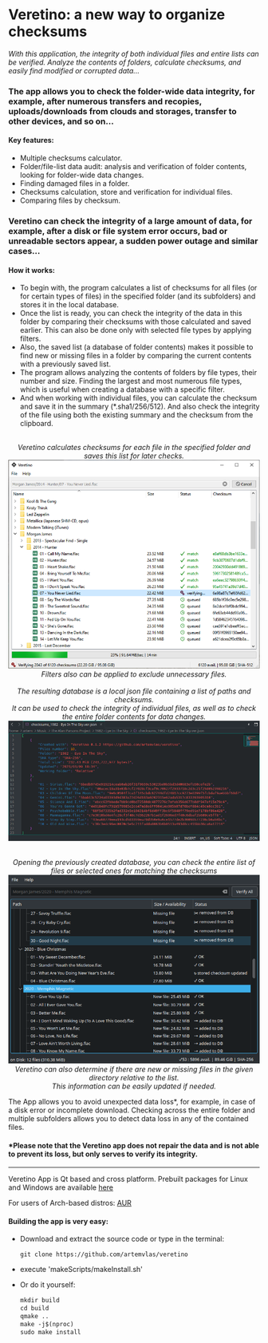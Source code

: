 # Veretino: a new way to organize checksums
_With this application, the integrity of both individual files and entire lists can be verified.
Analyze the contents of folders, calculate checksums, and easily find modified or corrupted data..._

### The app allows you to check the folder-wide data integrity, for example, after numerous transfers and recopies, uploads/downloads from clouds and storages, transfer to other devices, and so on...

#### Key features:
* Multiple checksums calculator.
* Folder/file-list data audit: analysis and verification of folder contents, looking for folder-wide data changes.
* Finding damaged files in a folder.
* Checksums calculation, store and verification for individual files.
* Comparing files by checksum.

### Veretino can check the integrity of a large amount of data, for example, after a disk or file system error occurs, bad or unreadable sectors appear, a sudden power outage and similar cases...

#### How it works:
* To begin with, the program calculates a list of checksums for all files (or for certain types of files) in the specified folder (and its subfolders) and stores it in the local database.
* Once the list is ready, you can check the integrity of the data in this folder by comparing their checksums with those calculated and saved earlier. This can also be done only with selected file types by applying filters.
* Also, the saved list (a database of folder contents) makes it possible to find new or missing files in a folder by comparing the current contents with a previously saved list.
* The program allows analyzing the contents of folders by file types, their number and size. Finding the largest and most numerous file types, which is useful when creating a database with a specific filter.
* And when working with individual files, you can calculate the checksum and save it in the summary (*.sha1/256/512). And also check the integrity of the file using both the existing summary and the checksum from the clipboard.

<p align="center">
  <br><em>Veretino calculates checksums for each file in the specified folder and saves this list for later checks.</em>
  <br><img src="screenshots/veretino_mainview.png">
  <br><em>Filters also can be applied to exclude unnecessary files.</em>
  <br>
  <br><em>The resulting database is a local json file containing a list of paths and checksums.
  <br>It can be used to check the integrity of individual files, as well as to check the entire folder contents for data changes.</em>
  <br><img src="screenshots/jsondb_example.png">
</p>

<p align="center">
  <br><em>Opening the previously created database, you can check the entire list of files or selected ones for matching the checksums</em>
  <br><img src="screenshots/veretino_newlost.png">
  <br><em>Veretino can also determine if there are new or missing files in the given directory relative to the list.
  <br>This information can be easily updated if needed.</em>
</p>

The App allows you to avoid unexpected data loss*, for example, in case of a disk error or incomplete download. Checking across the entire folder and multiple subfolders allows you to detect data loss in any of the contained files.

#### *Please note that the Veretino app does not repair the data and is not able to prevent its loss, but only serves to verify its integrity.
---
Veretino App is Qt based and cross platform. Prebuilt packages for Linux and Windows are available [here](https://github.com/artemvlas/veretino/releases)

For users of Arch-based distros: [AUR](https://aur.archlinux.org/packages/veretino)

#### Building the app is very easy:
* Download and extract the source code or type in the terminal:

      git clone https://github.com/artemvlas/veretino
* execute 'makeScripts/makeInstall.sh'
* Or do it yourself:

      mkdir build
      cd build
      qmake ..
      make -j$(nproc)
      sudo make install
